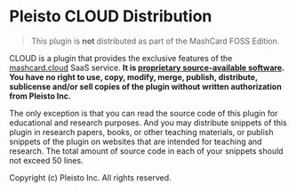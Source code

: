 # Pleisto CLOUD Distribution

> This plugin is **not** distributed as part of the MashCard FOSS Edition.

CLOUD is a plugin that provides the exclusive features of the [mashcard.cloud](mashcard.cloud) SaaS service. **It is [proprietary source-available software](https://en.wikipedia.org/wiki/Source-available_software). You have no right to use, copy, modify, merge, publish, distribute, sublicense and/or sell copies of the plugin without written authorization from Pleisto Inc.**

The only exception is that you can read the source code of this plugin for educational and research purposes. And you may distribute snippets of this plugin in research papers, books, or other teaching materials, or publish snippets of the plugin on websites that are intended for teaching and research. The total amount of source code in each of your snippets should not exceed 50 lines.

Copyright (c) Pleisto Inc. All rights reserved.
